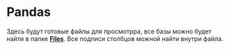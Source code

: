 # Pandas
Здесь будут готовые файлы для просмотрра, все базы можно будет найти в папке [**Files**](https://github.com/nikolayGU/Files).
Все подписи столбцов можной найти внутри файла.
